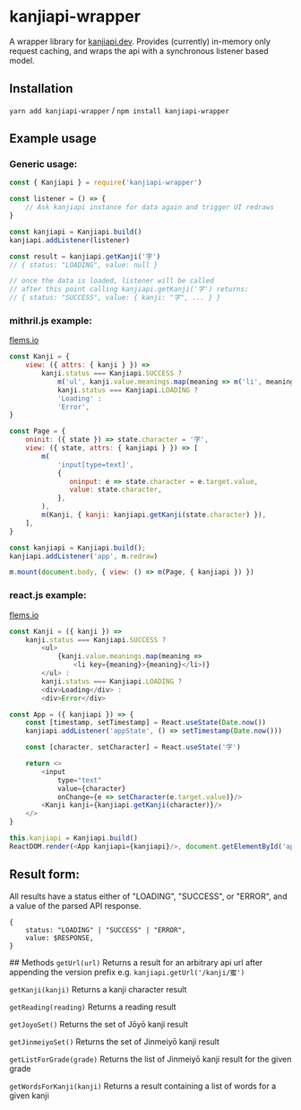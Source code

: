 # kanjiapi-wrapper

A wrapper library for [kanjiapi.dev](https://kanjiapi.dev). Provides
(currently) in-memory only request caching, and wraps the api with a
synchronous listener based model.

## Installation
`yarn add kanjiapi-wrapper` / `npm install kanjiapi-wrapper`

## Example usage

### Generic usage:
```javascript
const { Kanjiapi } = require('kanjiapi-wrapper')

const listener = () => {
    // Ask kanjiapi instance for data again and trigger UI redraws
}

const kanjiapi = Kanjiapi.build()
kanjiapi.addListener(listener)

const result = kanjiapi.getKanji('字')
// { status: "LOADING", value: null }

// once the data is loaded, listener will be called
// after this point calling kanjiapi.getKanji('字') returns:
// { status: "SUCCESS", value: { kanji: "字", ... } }
```

### mithril.js example:
[flems.io]()
```javascript
const Kanji = {
    view: ({ attrs: { kanji } }) =>
        kanji.status === Kanjiapi.SUCCESS ?
            m('ul', kanji.value.meanings.map(meaning => m('li', meaning))) :
            kanji.status === Kanjiapi.LOADING ?
            'Loading' :
            'Error',
}

const Page = {
    oninit: ({ state }) => state.character = '字',
    view: ({ state, attrs: { kanjiapi } }) => [
        m(
            'input[type=text]',
            {
               oninput: e => state.character = e.target.value,
               value: state.character,
            },
        ),
        m(Kanji, { kanji: kanjiapi.getKanji(state.character) }),
    ],
}

const kanjiapi = Kanjiapi.build();
kanjiapi.addListener('app', m.redraw)

m.mount(document.body, { view: () => m(Page, { kanjiapi }) })
```

### react.js example:
[flems.io](https://flems.io/#0=N4IgtglgJlA2CmIBcA2ATAOhSgNCAxgPYB2AzoQsgRbAIYAOp8UIeAZhAqcgNqjG0wiJCAwALAC5hYrasQnx5VADxQIANwAE0ALwAdEA3oGAfMoD0a9SdlME+CRBLcRABiQBGACwgAvjn5BYVEAK248InlFCSpI0glNAGlaYhCITR1NAApgTXwxWgAnWgd4QpxNAGsUtIZ03wBKDJNNYD1iTU685wTC+FIAV1gEzOrUiDqMAHN4CWTxrPyikoVChvau7rIKeAxYQimsgHIAQXp0gHdi+noyzT6JAcLiZiQjir7B4fXiDa6Hp4dT5DCQYeK0R6kDI6TLzWrnDAAZQAqgBhVEAUURiM0AH4-ptOsohiYCYTOsBgcMMOpaLABrshCkIMQpqQMGAGFkmcQWVNmmTyUTYOlKvAAJ46YA8vm+EzS+DM1m+CwikwNXyCroWEmaJBazpU0HgyHQ2E1CYIgAyAHkTgARACSADkAOJ4g2aVQaExWwi0NSsixWFr6jpC73WDGFQqEQrBn3tTW-YhxBIABVoMwy2VyY3h9SaOhabXDac0PEcQnBYHoFSYEgAKhBqxJBPQALo5gBKiocGAGTERbYUWXtEN2xEIFyyDR+nXzlogGADUCtEHiijKx3oWfgw4n72yRZaDebrfbY4nGCnM7nPz+5Z4S2KpXKmgbqIKr9WXcyvZWAchxHeBjkAdW0jgfcMAWeL1SXDTZlBZegBgSCRxVufQQAUAAPCQDE0Wl6XgKUXxWMpfE0EgvxSGYpSyeATw-WYaJ-bddjbQoZlBIiGQ1cx4PJZQ4XSMi31I79yMKSjFzqKVZPOXwBLJCxBM0ZN2gkMQNwwBT0nNcZJgAIwGTgoFndoAIce0bQAWQwPpiCgbdlEzbM9Pki06iUkwKigQh8AGIR5GmWYMQQYKJAAIXFR1zKOIxIIaWQiFrTgyioIzaCM+AZDwOx4AcJwyCodxXAAWjQAB2JAqpQPwAhAAQhCoDB8FIcI5AUJQRD8Ds8BFYhKhcPgmqCKg+kA5z1Fywh6EijAwlkJ4ZBESQJEYJBzHMAZiHoSopjawgwHMSaHAAAQ8FAMAADiwHawCgU6+1BabZvm6JFs69DbioUh8EKCB6BifxAhakQzokcr-LADA3v2D6QqWvAVqodbNu23b9sO1LnpWaHjsulAHqeyGCdh+G5oW5HsIw4J-sB4GGrB4I9PKq4jAylHClWkB0dILadr2g6jpOtmOZuLnad+kQGaBkGO18IA)
```javascript
const Kanji = ({ kanji }) =>
    kanji.status === Kanjiapi.SUCCESS ?
        <ul>
            {kanji.value.meanings.map(meaning =>
                <li key={meaning}>{meaning}</li>)}
        </ul> :
        kanji.status === Kanjiapi.LOADING ?
        <div>Loading</div> :
        <div>Error</div>

const App = ({ kanjiapi }) => {
    const [timestamp, setTimestamp] = React.useState(Date.now())
    kanjiapi.addListener('appState', () => setTimestamp(Date.now()))

    const [character, setCharacter] = React.useState('字')

    return <>
        <input
            type="text"
            value={character}
            onChange={e => setCharacter(e.target.value)}/>
        <Kanji kanji={kanjiapi.getKanji(character)}/>
    </>
}

this.kanjiapi = Kanjiapi.build()
ReactDOM.render(<App kanjiapi={kanjiapi}/>, document.getElementById('app'))
```

## Result form:
All results have a status either of "LOADING", "SUCCESS", or "ERROR", and a value
of the parsed API response.
```
{
    status: "LOADING" | "SUCCESS" | "ERROR",
    value: $RESPONSE,
}
```

## Methods
`getUrl(url)`
Returns a result for an arbitrary api url after appending the version prefix
e.g. `kanjiapi.getUrl('/kanji/蜜')`

`getKanji(kanji)`
Returns a kanji character result

`getReading(reading)`
Returns a reading result

`getJoyoSet()`
Returns the set of Jōyō kanji result

`getJinmeiyoSet()`
Returns the set of Jinmeiyō kanji result

`getListForGrade(grade)`
Returns the list of Jinmeiyō kanji result for the given grade

`getWordsForKanji(kanji)`
Returns a result containing a list of words for a given kanji
